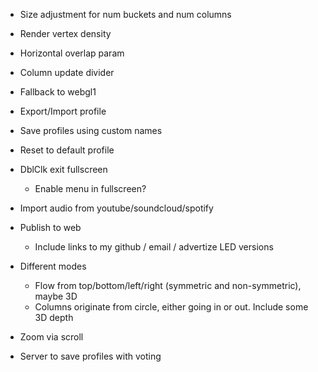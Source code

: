 * Size adjustment for num buckets and num columns
* Render vertex density
* Horizontal overlap param
* Column update divider

* Fallback to webgl1

* Export/Import profile
* Save profiles using custom names
* Reset to default profile
* DblClk exit fullscreen
	* Enable menu in fullscreen?

* Import audio from youtube/soundcloud/spotify

* Publish to web
	* Include links to my github / email / advertize LED versions
* Different modes
	* Flow from top/bottom/left/right (symmetric and non-symmetric), maybe 3D
	* Columns originate from circle, either going in or out. Include some 3D depth
* Zoom via scroll
* Server to save profiles with voting
